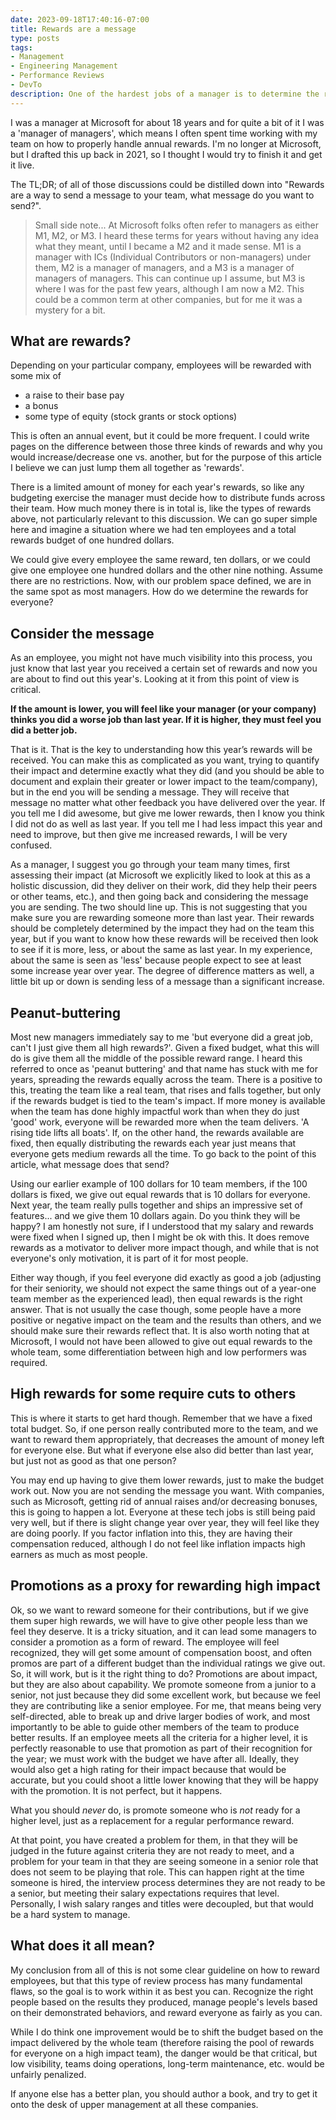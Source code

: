 ```yaml
---
date: 2023-09-18T17:40:16-07:00
title: Rewards are a message
type: posts
tags:
- Management
- Engineering Management
- Performance Reviews
- DevTo
description: One of the hardest jobs of a manager is to determine the rewards for your team. As you consider each person's impact and how to distribute rewards, it is helpful to think about the message you are trying to send with these decisions.
---
```


I was a manager at Microsoft for about 18 years and for quite a bit of it I was a 'manager of managers', which means I often spent time working with my team on how to properly handle annual rewards. I'm no longer at Microsoft, but I drafted this up back in 2021, so I thought I would try to finish it and get it live.

The TL;DR; of all of those discussions could be distilled down into "Rewards are a way to send a message to your team, what message do you want to send?".

> Small side note... At Microsoft folks often refer to managers as either M1, M2, or M3. I heard these terms for years without having any idea what they meant, until I became a M2 and it made sense. M1 is a manager with ICs (Individual Contributors or non-managers) under them, M2 is a manager of managers, and a M3 is a manager of managers of managers. This can continue up I assume, but M3 is where I was for the past few years, although I am now a M2. This could be a common term at other companies, but for me it was a mystery for a bit.

## What are rewards?

Depending on your particular company, employees will be rewarded with some mix of

- a raise to their base pay
- a bonus
- some type of equity (stock grants or stock options)

This is often an annual event, but it could be more frequent. I could write pages on the difference between those three kinds of rewards and why you would increase/decrease one vs. another, but for the purpose of this article I believe we can just lump them all together as 'rewards'.

There is a limited amount of money for each year's rewards, so like any budgeting exercise the manager must decide how to distribute funds across their team. How much money there is in total is, like the types of rewards above, not particularly relevant to this discussion. We can go super simple here and imagine a situation where we had ten employees and a total rewards budget of one hundred dollars.

We could give every employee the same reward, ten dollars, or we could give one employee one hundred dollars and the other nine nothing. Assume there are no restrictions. Now, with our problem space defined, we are in the same spot as most managers. How do we determine the rewards for everyone?

## Consider the message

As an employee, you might not have much visibility into this process, you just know that last year you received a certain set of rewards and now you are about to find out this year's. Looking at it from this point of view is critical.

**If the amount is lower, you will feel like your manager (or your company) thinks you did a worse job than last year. If it is higher, they must feel you did a better job.**

That is it. That is the key to understanding how this year’s rewards will be received. You can make this as complicated as you want, trying to quantify their impact and determine exactly what they did (and you should be able to document and explain their greater or lower impact to the team/company), but in the end you will be sending a message. They will receive that message no matter what other feedback you have delivered over the year. If you tell me I did awesome, but give me lower rewards, then I know you think I did not do as well as last year. If you tell me I had less impact this year and need to improve, but then give me increased rewards, I will be very confused.

As a manager, I suggest you go through your team many times, first assessing their impact (at Microsoft we explicitly liked to look at this as a holistic discussion, did they deliver on their work, did they help their peers or other teams, etc.), and then going back and considering the message you are sending. The two should line up. This is not suggesting that you make sure you are rewarding someone more than last year. Their rewards should be completely determined by the impact they had on the team this year, but if you want to know how these rewards will be received then look to see if it is more, less, or about the same as last year. In my experience, about the same is seen as 'less' because people expect to see at least some increase year over year. The degree of difference matters as well, a little bit up or down is sending less of a message than a significant increase.

## Peanut-buttering

Most new managers immediately say to me 'but everyone did a great job, can't I just give them all high rewards?'. Given a fixed budget, what this will do is give them all the middle of the possible reward range. I heard this referred to once as 'peanut buttering' and that name has stuck with me for years, spreading the rewards equally across the team. There is a positive to this, treating the team like a real team, that rises and falls together, but only if the rewards budget is tied to the team's impact. If more money is available when the team has done highly impactful work than when they do just 'good' work, everyone will be rewarded more when the team delivers. 'A rising tide lifts all boats'. If, on the other hand, the rewards available are fixed, then equally distributing the rewards each year just means that everyone gets medium rewards all the time. To go back to the point of this article, what message does that send?

Using our earlier example of 100 dollars for 10 team members, if the 100 dollars is fixed, we give out equal rewards that is 10 dollars for everyone. Next year, the team really pulls together and ships an impressive set of features... and we give them 10 dollars again. Do you think they will be happy? I am honestly not sure, if I understood that my salary and rewards were fixed when I signed up, then I might be ok with this. It does remove rewards as a motivator to deliver more impact though, and while that is not everyone's only motivation, it is part of it for most people.

Either way though, if you feel everyone did exactly as good a job (adjusting for their seniority, we should not expect the same things out of a year-one team member as the experienced lead), then equal rewards is the right answer. That is not usually the case though, some people have a more positive or negative impact on the team and the results than others, and we should make sure their rewards reflect that. It is also worth noting that at Microsoft, I would not have been allowed to give out equal rewards to the whole team, some differentiation between high and low performers was required.

## High rewards for some require cuts to others

This is where it starts to get hard though. Remember that we have a fixed total budget. So, if one person really contributed more to the team, and we want to reward them appropriately, that decreases the amount of money left for everyone else. But what if everyone else also did better than last year, but just not as good as that one person?

You may end up having to give them lower rewards, just to make the budget work out. Now you are not sending the message you want. With companies, such as Microsoft, getting rid of annual raises and/or decreasing bonuses, this is going to happen a lot. Everyone at these tech jobs is still being paid very well, but if there is slight change year over year, they will feel like they are doing poorly. If you factor inflation into this, they are having their compensation reduced, although I do not feel like inflation impacts high earners as much as most people.

## Promotions as a proxy for rewarding high impact

Ok, so we want to reward someone for their contributions, but if we give them super high rewards, we will have to give other people less than we feel they deserve. It is a tricky situation, and it can lead some managers to consider a promotion as a form of reward. The employee will feel recognized, they will get some amount of compensation boost, and often promos are part of a different budget than the individual ratings we give out. So, it will work, but is it the right thing to do? Promotions are about impact, but they are also about capability. We promote someone from a junior to a senior, not just because they did some excellent work, but because we feel they are contributing like a senior employee. For me, that means being very self-directed, able to break up and drive larger bodies of work, and most importantly to be able to guide other members of the team to produce better results. If an employee meets all the criteria for a higher level, it is perfectly reasonable to use that promotion as part of their recognition for the year; we must work with the budget we have after all. Ideally, they would also get a high rating for their impact because that would be accurate, but you could shoot a little lower knowing that they will be happy with the promotion. It is not perfect, but it happens.

What you should *never* do, is promote someone who is *not* ready for a higher level, just as a replacement for a regular performance reward.

At that point, you have created a problem for them, in that they will be judged in the future against criteria they are not ready to meet, and a problem for your team in that they are seeing someone in a senior role that does not seem to be playing that role. This can happen right at the time someone is hired, the interview process determines they are not ready to be a senior, but meeting their salary expectations requires that level. Personally, I wish salary ranges and titles were decoupled, but that would be a hard system to manage.

## What does it all mean?

My conclusion from all of this is not some clear guideline on how to reward employees, but that this type of review process has many fundamental flaws, so the goal is to work within it as best you can. Recognize the right people based on the results they produced, manage people's levels based on their demonstrated behaviors, and reward everyone as fairly as you can.

While I do think one improvement would be to shift the budget based on the impact delivered by the whole team (therefore raising the pool of rewards for everyone on a high impact team), the danger would be that critical, but low visibility, teams doing operations, long-term maintenance, etc. would be unfairly penalized.

If anyone else has a better plan, you should author a book, and try to get it onto the desk of upper management at all these companies.
